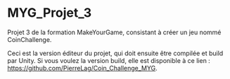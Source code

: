 # MYG_Projet_3
 Projet 3 de la formation MakeYourGame, consistant à créer un jeu nommé CoinChallenge.

Ceci est la version éditeur du projet, qui doit ensuite être compilée et build par Unity. Si vous voulez la version build, elle est disponible à ce lien : https://github.com/PierreLag/Coin_Challenge_MYG.
